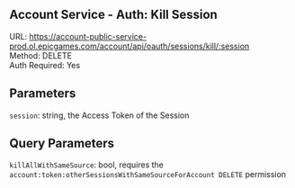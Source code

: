 ## Account Service - Auth: Kill Session

URL: https://account-public-service-prod.ol.epicgames.com/account/api/oauth/sessions/kill/:session \
Method: DELETE \
Auth Required: Yes

## Parameters

`session`: string, the Access Token of the Session

## Query Parameters

`killAllWithSameSource`: bool, requires the `account:token:otherSessionsWithSameSourceForAccount DELETE` permission
